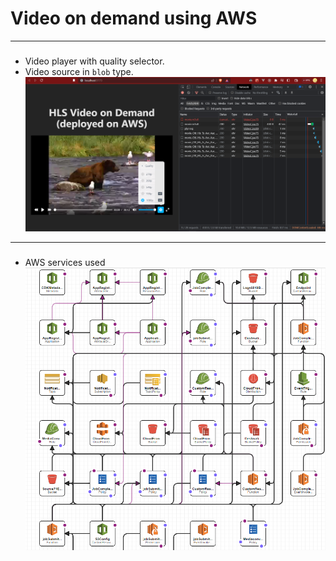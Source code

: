 # Video on demand using AWS
---

### 
- Video player with quality selector.
- Video source in `blob` type.
![screenshot](./Screenshot.png)

---

### 
- AWS services used
![AWS](./AWS.png)
